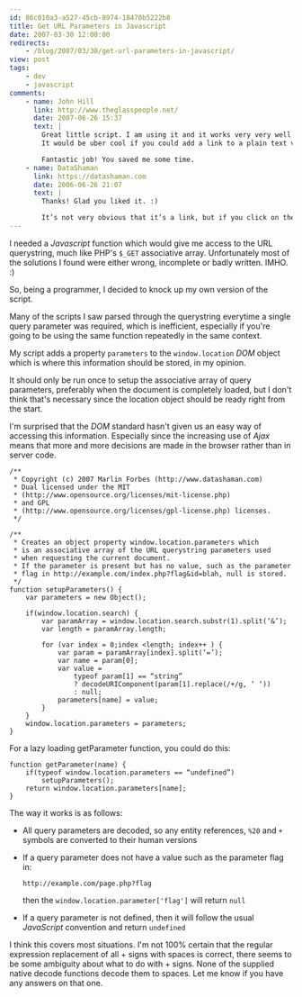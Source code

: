 ```yaml
---
id: 86c010a3-a527-45cb-8974-18470b5222b8
title: Get URL Parameters in Javascript
date: 2007-03-30 12:00:00
redirects:
    - /blog/2007/03/30/get-url-parameters-in-javascript/
view: post
tags:
    - dev
    - javascript
comments:
    - name: John Hill
      link: http://www.theglasspeople.net/
      date: 2007-06-26 15:37
      text: |
        Great little script. I am using it and it works very very well!
        It would be uber cool if you could add a link to a plain text version of these functions so that users didn’t have to convert over illegal characters.

        Fantastic job! You saved me some time.
    - name: DataShaman
      link: https://datashaman.com
      date: 2006-06-26 21:07
      text: |
        Thanks! Glad you liked it. :)

        It’s not very obvious that it’s a link, but if you click on the PLAIN TEXT heading above each code block, it converts the block to text, for easy copy and pasting. 
---
```

I needed a _Javascript_ function which would give me access to the URL querystring, much like PHP's `$_GET` associative array. Unfortunately most of the solutions I found were either wrong, incomplete or badly written. IMHO. :)

So, being a programmer, I decided to knock up my own version of the script.<!--more-->

Many of the scripts I saw parsed through the querystring everytime a single query parameter was required, which is inefficient, especially if you're going to be using the same function repeatedly in the same context.

My script adds a property `parameters` to the `window.location` _DOM_ object which is where this information should be stored, in my opinion.

It should only be run once to setup the associative array of query parameters, preferably when the document is completely loaded, but I don't think that's necessary since the location object should be ready right from the start.

I'm surprised that the _DOM_ standard hasn't given us an easy way of accessing this information. Especially since the increasing use of _Ajax_ means that more and more decisions are made in the browser rather than in server code.

    /**
     * Copyright (c) 2007 Marlin Forbes (http://www.datashaman.com)
     * Dual licensed under the MIT
     * (http://www.opensource.org/licenses/mit-license.php)
     * and GPL
     * (http://www.opensource.org/licenses/gpl-license.php) licenses.
     */
     
    /**
     * Creates an object property window.location.parameters which
     * is an associative array of the URL querystring parameters used
     * when requesting the current document.
     * If the parameter is present but has no value, such as the parameter
     * flag in http://example.com/index.php?flag&id=blah, null is stored.
     */
    function setupParameters() {
        var parameters = new Object();

        if(window.location.search) {
            var paramArray = window.location.search.substr(1).split(‘&’);
            var length = paramArray.length;

            for (var index = 0;index <length; index++ ) {
                var param = paramArray[index].split(‘=’);
                var name = param[0];
                var value =
                    typeof param[1] == “string”
                    ? decodeURIComponent(param[1].replace(/+/g, ‘ ‘))
                    : null;
                parameters[name] = value;
            }
        }
        window.location.parameters = parameters;
    }

For a lazy loading getParameter function, you could do this:

    function getParameter(name) {
        if(typeof window.location.parameters == “undefined”)
            setupParameters();
        return window.location.parameters[name];
    }

The way it works is as follows:

* All query parameters are decoded, so any entity references, `%20` and `+` symbols are converted to their human versions
* If a query parameter does not have a value such as the parameter flag in:

      http://example.com/page.php?flag

  then the `window.location.parameter['flag']` will return `null`

*  If a query parameter is not defined, then it will follow the usual _JavaScript_ convention and return `undefined`

I think this covers most situations. I'm not 100% certain that the regular expression replacement of all + signs with spaces is correct, there seems to be some ambiguity about what to do with + signs. None of the supplied native decode functions decode them to spaces. Let me know if you have any answers on that one.
